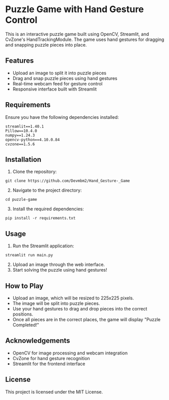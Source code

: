 # Puzzle Game with Hand Gesture Control

This is an interactive puzzle game built using OpenCV, Streamlit, and CvZone's HandTrackingModule. The game uses hand gestures for dragging and snapping puzzle pieces into place.

## Features
- Upload an image to split it into puzzle pieces
- Drag and snap puzzle pieces using hand gestures
- Real-time webcam feed for gesture control
- Responsive interface built with Streamlit

## Requirements
Ensure you have the following dependencies installed:
```
streamlit==1.40.1
Pillow==10.4.0
numpy==1.24.3
opencv-python==4.10.0.84
cvzone==1.5.6
```

## Installation
1. Clone the repository:
```
git clone https://github.com/Devmbm2/Hand_Gesture-_Game
```
2. Navigate to the project directory:
```
cd puzzle-game
```
3. Install the required dependencies:
```
pip install -r requirements.txt
```

## Usage
1. Run the Streamlit application:
```
streamlit run main.py
```
2. Upload an image through the web interface.
3. Start solving the puzzle using hand gestures!

## How to Play
- Upload an image, which will be resized to 225x225 pixels.
- The image will be split into puzzle pieces.
- Use your hand gestures to drag and drop pieces into the correct positions.
- Once all pieces are in the correct places, the game will display "Puzzle Completed!"

## Acknowledgements
- OpenCV for image processing and webcam integration
- CvZone for hand gesture recognition
- Streamlit for the frontend interface

## License
This project is licensed under the MIT License.

